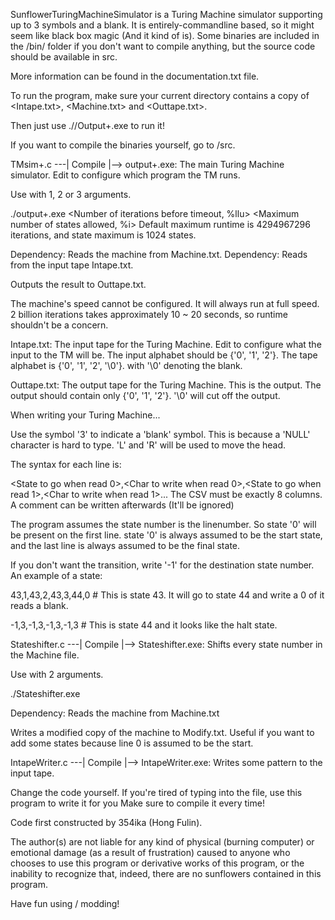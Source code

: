 SunflowerTuringMachineSimulator is a Turing Machine simulator supporting up to 3 symbols and a blank.
It is entirely-commandline based, so it might seem like black box magic (And it kind of is). Some binaries are included in the /bin/<platform> folder if you don't want to compile anything, but the source code should be available in src.

More information can be found in the documentation.txt file.

To run the program, make sure your current directory contains a copy of
<Intape.txt>, <Machine.txt> and <Outtape.txt>.

Then just use ./<Path to program>/Output+.exe to run it!

If you want to compile the binaries yourself, go to /src.


TMsim+.c ---| Compile |--> output+.exe: The main Turing Machine simulator. Edit to configure which program the TM runs.

Use with 1, 2 or 3 arguments.

./output+.exe <Number of iterations before timeout, %llu> <Maximum number of states allowed, %i>
Default maximum runtime is 4294967296 iterations, and state maximum is 1024 states.

Dependency: Reads the machine from Machine.txt.
Dependency: Reads from the input tape Intape.txt.

Outputs the result to Outtape.txt.

The machine's speed cannot be configured. It will always run at full speed.
2 billion iterations takes approximately 10 ~ 20 seconds, so runtime shouldn't be a concern.



Intape.txt: The input tape for the Turing Machine. Edit to configure what the input to the TM will be.
The input alphabet should be {'0', '1', '2'}.
The tape alphabet is {'0', '1', '2', '\0'}. with '\0' denoting the blank.



Outtape.txt: The output tape for the Turing Machine. This is the output.
The output should contain only {'0', '1', '2'}. '\0' will cut off the output.




When writing your Turing Machine...

Use the symbol '3' to indicate a 'blank' symbol. This is because a 'NULL' character is hard to type.
'L' and 'R' will be used to move the head.

The syntax for each line is:

<State to go when read 0>,<Char to write when read 0>,<State to go when read 1>,<Char to write when read 1>...
The CSV must be exactly 8 columns. A comment can be written afterwards (It'll be ignored)

The program assumes the state number is the linenumber. So state '0' will be present on the first line.
state '0' is always assumed to be the start state, and
the last line is always assumed to be the final state.

If you don't want the transition, write '-1' for the destination state number.
An example of a state:

43,1,43,2,43,3,44,0 # This is state 43. It will go to state 44 and write a 0 of it reads a blank.

-1,3,-1,3,-1,3,-1,3 # This is state 44 and it looks like the halt state.



Stateshifter.c ---| Compile |--> Stateshifter.exe: Shifts every state number in the Machine file.

Use with 2 arguments.

./Stateshifter.exe <Number to shift by>

Dependency: Reads the machine from Machine.txt

Writes a modified copy of the machine to Modify.txt. Useful if you want to add some states because line 0 is assumed to be the start.



IntapeWriter.c ---| Compile |--> IntapeWriter.exe: Writes some pattern to the input tape.

Change the code yourself. If you're tired of typing into the file, use this program to write it for you
Make sure to compile it every time!




Code first constructed by 354ika (Hong Fulin).

The author(s) are not liable for any kind of physical (burning computer) or emotional damage (as a result of frustration) caused to anyone who chooses to use this program or derivative works of this program, or the inability to recognize that, indeed, there are no sunflowers contained in this program.

Have fun using / modding!

